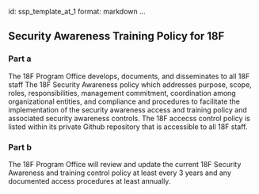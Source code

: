 id: ssp_template_at_1
format: markdown
...
## Security Awareness Training Policy for 18F

### Part a

The 18F Program Office develops, documents, and disseminates to all 18F staff
The 18F Security Awareness policy which addresses purpose, scope, roles,
responsibilities, management commitment, coordination among organizational
entities, and compliance and procedures to facilitate the implementation of the
security awareness access and training policy and associated security awareness
controls. The 18F accecss control policy is listed within its private Github
repository that is accessible to all 18F staff.

### Part b

The 18F Program Office will review and update the current 18F Security Awareness
and training control policy at least every 3 years and any documented access
procedures at least annually.
